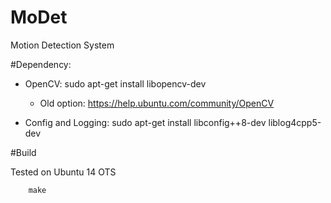 MoDet
=====

Motion Detection System


#Dependency:

* OpenCV: sudo apt-get install libopencv-dev
  * Old option:  https://help.ubuntu.com/community/OpenCV

* Config and Logging: sudo apt-get install libconfig++8-dev liblog4cpp5-dev

#Build

Tested on Ubuntu 14 OTS
```
    make
```


